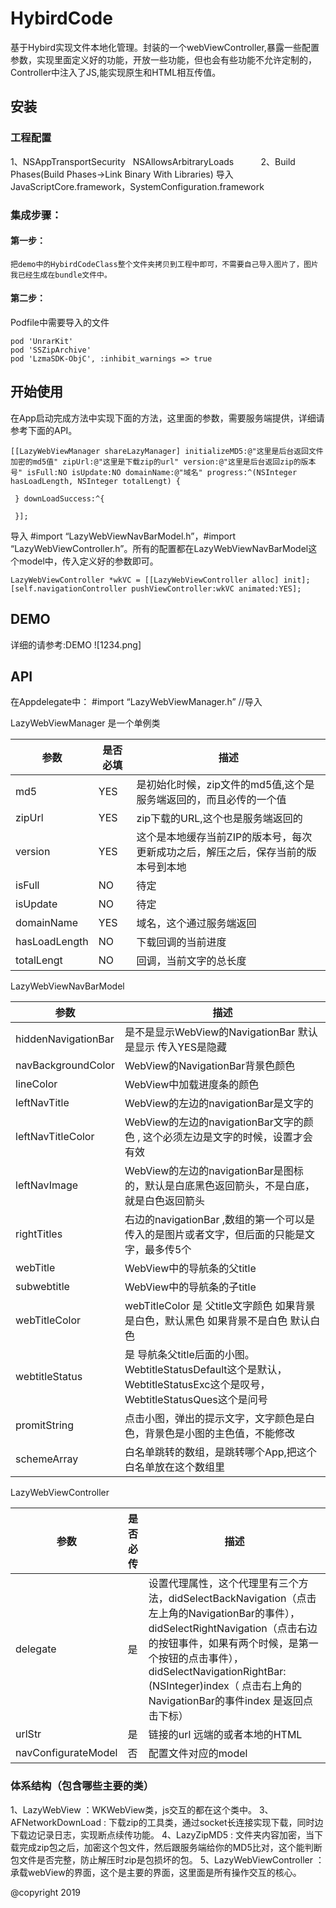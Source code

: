 # HybirdCode

基于Hybird实现文件本地化管理。封装的一个webViewController,暴露一些配置参数，实现里面定义好的功能，开放一些功能，但也会有些功能不允许定制的，Controller中注入了JS,能实现原生和HTML相互传值。

## 安装

### 工程配置
1、<key>NSAppTransportSecurity</key>
    <dict>
        <key>NSAllowsArbitraryLoads</key>
        <true/>
    </dict>
2、Build Phases(Build Phases->Link Binary With Libraries)
导入   JavaScriptCore.framework，SystemConfiguration.framework

### 集成步骤：

#### 第一步：
	把demo中的HybirdCodeClass整个文件夹拷贝到工程中即可，不需要自己导入图片了，图片我已经生成在bundle文件中。

#### 第二步：

Podfile中需要导入的文件

  	pod 'UnrarKit'
  	pod 'SSZipArchive'
  	pod 'LzmaSDK-ObjC', :inhibit_warnings => true

## 开始使用

在App启动完成方法中实现下面的方法，这里面的参数，需要服务端提供，详细请参考下面的API。

	[[LazyWebViewManager shareLazyManager] initializeMD5:@"这里是后台返回文件加密的md5值" zipUrl:@"这里是下载zip的url" version:@"这里是后台返回zip的版本号" isFull:NO isUpdate:NO domainName:@"域名" progress:^(NSInteger hasLoadLength, NSInteger totalLengt) {

	 } downLoadSuccess:^{ 

	 }];

导入 #import “LazyWebViewNavBarModel.h”，#import 	“LazyWebViewController.h”。所有的配置都在LazyWebViewNavBarModel这个model中，传入定义好的参数即可。
	
	LazyWebViewController *wkVC = [[LazyWebViewController alloc] init];
	[self.navigationController pushViewController:wkVC animated:YES];

## DEMO

详细的请参考:DEMO
![1234.png]



## API

在Appdelegate中： #import “LazyWebViewManager.h”  //导入

LazyWebViewManager 是一个单例类

| 参数  | 是否必填  | 描述  |
| ------------ | ------------ | ------------ |
| md5  |  YES | 是初始化时候，zip文件的md5值,这个是服务端返回的，而且必传的一个值  |
| zipUrl  | YES  | zip下载的URL,这个也是服务端返回的  |
| version  | YES  | 这个是本地缓存当前ZIP的版本号，每次更新成功之后，解压之后，保存当前的版本号到本地  |
| isFull  | NO  | 待定  |
| isUpdate  | NO  | 待定  |
| domainName  | YES  | 域名，这个通过服务端返回  |
| hasLoadLength  | NO  | 下载回调的当前进度  |
| totalLengt  | NO  | 回调，当前文字的总长度  |



LazyWebViewNavBarModel

| 参数  | 描述  |
| ------------ | ------------ |
| hiddenNavigationBar  | 是不是显示WebView的NavigationBar  默认是显示  传入YES是隐藏  |
| navBackgroundColor  | WebView的NavigationBar背景色颜色  |
| lineColor  | WebView中加载进度条的颜色  |
| leftNavTitle  | WebView的左边的navigationBar是文字的  |
| leftNavTitleColor  | WebView的左边的navigationBar文字的颜色  ,  这个必须左边是文字的时候，设置才会有效  |
| leftNavImage  | WebView的左边的navigationBar是图标的，默认是白底黑色返回箭头，不是白底，就是白色返回箭头  |
| rightTitles  | 右边的navigationBar ,数组的第一个可以是传入的是图片或者文字，但后面的只能是文字，最多传5个  |
| webTitle  | WebView中的导航条的父title  |
| subwebtitle  | WebView中的导航条的子title  |
| webTitleColor  | webTitleColor 是 父title文字颜色  如果背景是白色，默认黑色  如果背景不是白色  默认白色  |
| webtitleStatus  | 是 导航条父title后面的小图。WebtitleStatusDefault这个是默认，WebtitleStatusExc这个是叹号，WebtitleStatusQues这个是问号  |
| promitString  | 点击小图，弹出的提示文字，文字颜色是白色，背景色是小图的主色值，不能修改  |
| schemeArray  | 白名单跳转的数组，是跳转哪个App,把这个白名单放在这个数组里  |

LazyWebViewController

| 参数  | 是否必传  | 描述  |
| ------------ | ------------ | ------------ |
| delegate  | 是  | 设置代理属性，这个代理里有三个方法，didSelectBackNavigation（点击左上角的NavigationBar的事件），didSelectRightNavigation（点击右边的按钮事件，如果有两个时候，是第一个按钮的点击事件），didSelectNavigationRightBar:(NSInteger)index（    点击右上角的NavigationBar的事件index 是返回点击下标）  |
| urlStr  | 是  | 链接的url   远端的或者本地的HTML  |
| navConfigurateModel  | 否  | 配置文件对应的model  |

### 体系结构（包含哪些主要的类）

1、LazyWebView ：WKWebView类，js交互的都在这个类中。
3、AFNetworkDownLoad  : 下载zip的工具类，通过socket长连接实现下载，同时边下载边记录日志，实现断点续传功能。
4、LazyZipMD5 : 文件夹内容加密，当下载完成zip包之后，加密这个包文件，然后跟服务端给你的MD5比对，这个能判断包文件是否完整，防止解压时zip是包损坏的包。
5、LazyWebViewController ：承载webView的界面，这个是主要的界面，这里面是所有操作交互的核心。

@copyright 2019


